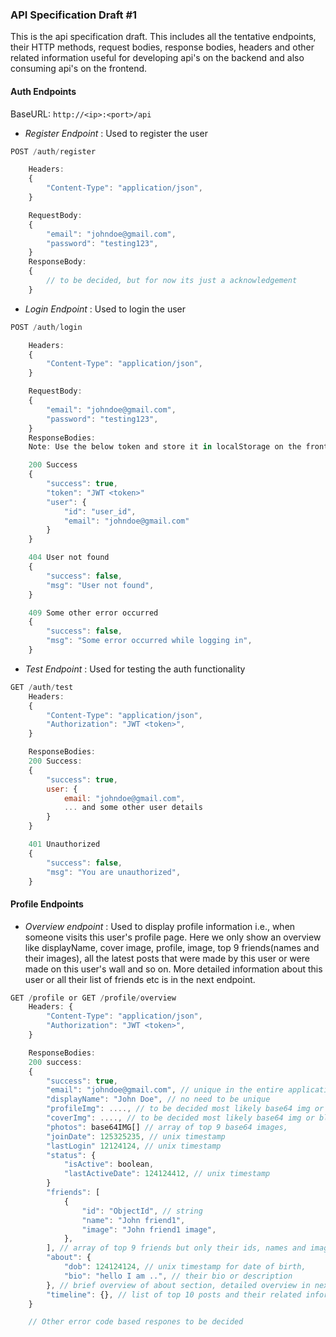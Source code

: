 ### API Specification Draft #1

This is the api specification draft. This includes all the tentative endpoints, their HTTP methods, request bodies, response bodies, headers and other related information useful for developing api's on the backend and also consuming api's on the frontend.

#### Auth Endpoints

BaseURL: `http://<ip>:<port>/api`

- *Register Endpoint* : Used to register the user

```javascript
POST /auth/register

    Headers:
    {
        "Content-Type": "application/json",
    }

    RequestBody:
    {
        "email": "johndoe@gmail.com",
        "password": "testing123",
    }
    ResponseBody:
    {
        // to be decided, but for now its just a acknowledgement
    }
```

- *Login Endpoint* : Used to login the user

```javascript
POST /auth/login

    Headers:
    {
        "Content-Type": "application/json",
    }

    RequestBody:
    {
        "email": "johndoe@gmail.com",
        "password": "testing123",
    }
    ResponseBodies:
    Note: Use the below token and store it in localStorage on the frontend and send it as an Authorization Header to access every protected route.

    200 Success
    {
        "success": true,
        "token": "JWT <token>"
        "user": {
            "id": "user_id",
            "email": "johndoe@gmail.com"
        }
    }

    404 User not found
    {
        "success": false,
        "msg": "User not found",
    }

    409 Some other error occurred
    {
        "success": false,
        "msg": "Some error occurred while logging in",
    }
```

- *Test Endpoint* : Used for testing the auth functionality

```javascript
GET /auth/test
    Headers:
    {
        "Content-Type": "application/json",
        "Authorization": "JWT <token>",
    }

    ResponseBodies:
    200 Success:
    {
        "success": true,
        user: {
            email: "johndoe@gmail.com",
            ... and some other user details
        }
    }

    401 Unauthorized
    {
        "success": false,
        "msg": "You are unauthorized",
    }

```

#### Profile Endpoints
- *Overview endpoint* : Used to display profile information i.e., when someone visits this user's profile page. Here we only show an overview like displayName, cover image, profile, image, top 9 friends(names and their images), all the latest posts that were made by this user or were made on this user's wall and so on. More detailed information about this user or all their list of friends etc is in the next endpoint.

```javascript
GET /profile or GET /profile/overview
    Headers: {
        "Content-Type": "application/json",
        "Authorization": "JWT <token>",
    }

    ResponseBodies:
    200 success:
    {
        "success": true,
        "email": "johndoe@gmail.com", // unique in the entire application
        "displayName": "John Doe", // no need to be unique
        "profileImg": ...., // to be decided most likely base64 img or blob
        "coverImg": ...., // to be decided most likely base64 img or blob
        "photos": base64IMG[] // array of top 9 base64 images,
        "joinDate": 125325235, // unix timestamp
        "lastLogin" 12124124, // unix timestamp
        "status": {
            "isActive": boolean,
            "lastActiveDate": 124124412, // unix timestamp
        }
        "friends": [
            {
                "id": "ObjectId", // string
                "name": "John friend1",
                "image": "John friend1 image",
            },
        ], // array of top 9 friends but only their ids, names and images
        "about": {
            "dob": 124124124, // unix timestamp for date of birth,
            "bio": "hello I am ..", // their bio or description
        }, // brief overview of about section, detailed overview in next endpoint
        "timeline": {}, // list of top 10 posts and their related information like comments etc
    }

    // Other error code based respones to be decided
```